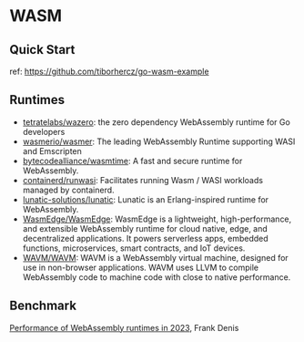# WASM

## Quick Start


ref: https://github.com/tiborhercz/go-wasm-example

## Runtimes

- [tetratelabs/wazero](https://github.com/tetratelabs/wazero): the zero dependency WebAssembly runtime for Go developers
- [wasmerio/wasmer](https://github.com/wasmerio/wasmer): The leading WebAssembly Runtime supporting WASI and Emscripten
- [bytecodealliance/wasmtime](https://github.com/bytecodealliance/wasmtime): A fast and secure runtime for WebAssembly.
- [containerd/runwasi](https://github.com/containerd/runwasi): Facilitates running Wasm / WASI workloads managed by containerd.
- [lunatic-solutions/lunatic](https://github.com/lunatic-solutions/lunatic): Lunatic is an Erlang-inspired runtime for WebAssembly.
- [WasmEdge/WasmEdge](https://github.com/WasmEdge/WasmEdge): WasmEdge is a lightweight, high-performance, and extensible WebAssembly runtime for cloud native, edge, and decentralized applications. It powers serverless apps, embedded functions, microservices, smart contracts, and IoT devices.
- [WAVM/WAVM](https://github.com/WAVM/WAVM): WAVM is a WebAssembly virtual machine, designed for use in non-browser applications. WAVM uses LLVM to compile WebAssembly code to machine code with close to native performance.

## Benchmark

[Performance of WebAssembly runtimes in 2023](https://00f.net/2023/01/04/webassembly-benchmark-2023/), Frank Denis
